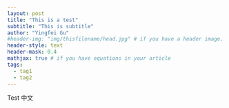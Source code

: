 ```yaml
---
layout: post
title: "This is a test"
subtitle: "This is subtitle"
author: "Yingfei Gu"
#header-img: "img/thisfilename/head.jpg" # if you have a header image. or if you want to have a text style head, see the next line
header-style: text 
header-mask: 0.4
mathjax: true # if you have equations in your article
tags:
  - tag1
  - tag2
---
```


Test
中文
